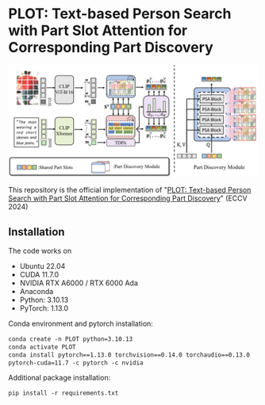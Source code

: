 # PLOT: Text-based Person Search with Part Slot Attention for Corresponding Part Discovery

![plot](./plot.PNG)

This repository is the official implementation of "[PLOT: Text-based Person Search with Part Slot Attention for Corresponding Part Discovery](https://arxiv.org/abs/2409.13475)" (ECCV 2024)

## Installation

  The code works on 
  - Ubuntu 22.04
  - CUDA 11.7.0
  - NVIDIA RTX A6000 / RTX 6000 Ada
  - Anaconda
  - Python: 3.10.13
  - PyTorch: 1.13.0

  Conda environment and pytorch installation:
  ```
  conda create -n PLOT python=3.10.13
  conda activate PLOT
  conda install pytorch==1.13.0 torchvision==0.14.0 torchaudio==0.13.0 pytorch-cuda=11.7 -c pytorch -c nvidia
  ```
  

  Additional package installation:
  ```
  pip install -r requirements.txt
  ```
